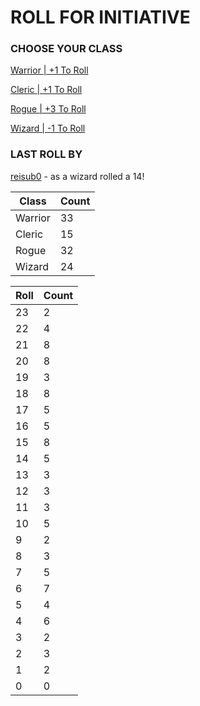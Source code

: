 # ROLL FOR INITIATIVE
### CHOOSE YOUR CLASS

[Warrior | +1 To Roll](https://github.com/benjaminsampica/benjaminsampica/issues/new?title=roll%7Cwarrior&body=Just+click+%27Submit+new+issue%27.)

[Cleric | +1 To Roll](https://github.com/benjaminsampica/benjaminsampica/issues/new?title=roll%7Ccleric&body=Just+click+%27Submit+new+issue%27.)

[Rogue | +3 To Roll](https://github.com/benjaminsampica/benjaminsampica/issues/new?title=roll%7Crogue&body=Just+click+%27Submit+new+issue%27.)

[Wizard | -1 To Roll](https://github.com/benjaminsampica/benjaminsampica/issues/new?title=roll%7Cwizard&body=Just+click+%27Submit+new+issue%27.)
### LAST ROLL BY
[reisub0](https://www.github.com/reisub0) - as a wizard rolled a 14!

|Class|Count|
|-|-|
|Warrior|33|
|Cleric|15|
|Rogue|32|
|Wizard|24|

|Roll|Count|
|-|-|
|23|2
|22|4
|21|8
|20|8
|19|3
|18|8
|17|5
|16|5
|15|8
|14|5
|13|3
|12|3
|11|3
|10|5
|9|2
|8|3
|7|5
|6|7
|5|4
|4|6
|3|2
|2|3
|1|2
|0|0

